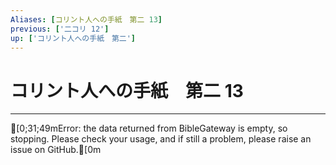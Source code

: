 ```yaml
---
Aliases: [コリント人への手紙　第二 13]
previous: ['二コリ 12']
up: ['コリント人への手紙　第二']
---
```

# コリント人への手紙　第二 13

***
[0;31;49mError: the data returned from BibleGateway is empty, so stopping. Please check your usage, and if still a problem, please raise an issue on GitHub.[0m

